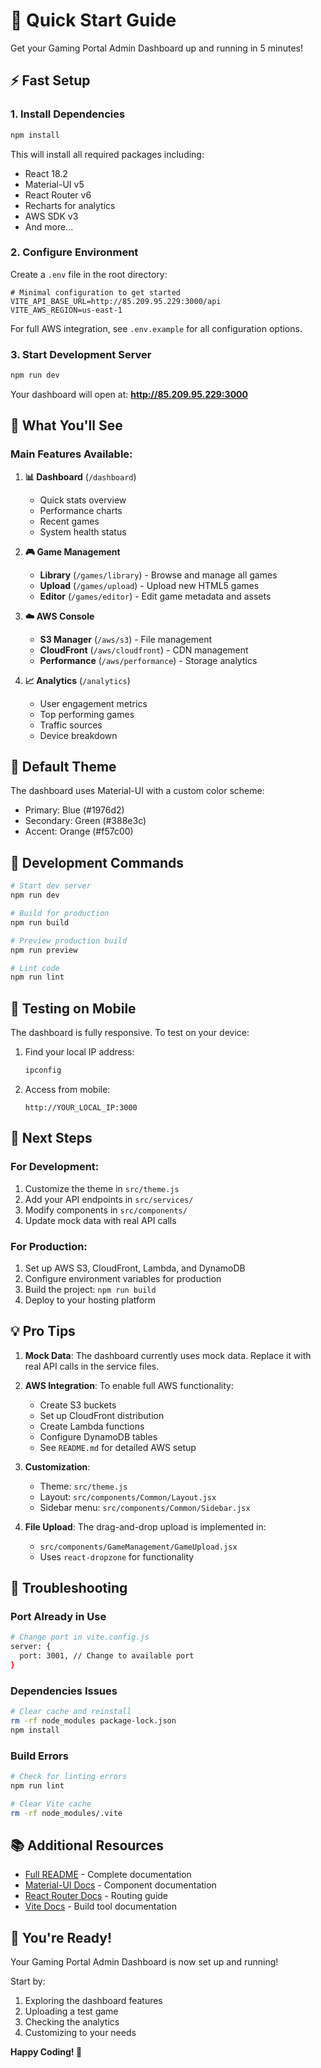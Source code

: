 # 🚀 Quick Start Guide

Get your Gaming Portal Admin Dashboard up and running in 5 minutes!

## ⚡ Fast Setup

### 1. Install Dependencies

```bash
npm install
```

This will install all required packages including:
- React 18.2
- Material-UI v5
- React Router v6
- Recharts for analytics
- AWS SDK v3
- And more...

### 2. Configure Environment

Create a `.env` file in the root directory:

```env
# Minimal configuration to get started
VITE_API_BASE_URL=http://85.209.95.229:3000/api
VITE_AWS_REGION=us-east-1
```

For full AWS integration, see `.env.example` for all configuration options.

### 3. Start Development Server

```bash
npm run dev
```

Your dashboard will open at: **http://85.209.95.229:3000**

## 🎯 What You'll See

### Main Features Available:

1. **📊 Dashboard** (`/dashboard`)
   - Quick stats overview
   - Performance charts
   - Recent games
   - System health status

2. **🎮 Game Management**
   - **Library** (`/games/library`) - Browse and manage all games
   - **Upload** (`/games/upload`) - Upload new HTML5 games
   - **Editor** (`/games/editor`) - Edit game metadata and assets

3. **☁️ AWS Console**
   - **S3 Manager** (`/aws/s3`) - File management
   - **CloudFront** (`/aws/cloudfront`) - CDN management
   - **Performance** (`/aws/performance`) - Storage analytics

4. **📈 Analytics** (`/analytics`)
   - User engagement metrics
   - Top performing games
   - Traffic sources
   - Device breakdown

## 🎨 Default Theme

The dashboard uses Material-UI with a custom color scheme:
- Primary: Blue (#1976d2)
- Secondary: Green (#388e3c)
- Accent: Orange (#f57c00)

## 🔧 Development Commands

```bash
# Start dev server
npm run dev

# Build for production
npm run build

# Preview production build
npm run preview

# Lint code
npm run lint
```

## 📱 Testing on Mobile

The dashboard is fully responsive. To test on your device:

1. Find your local IP address:
   ```bash
   ipconfig
   ```

2. Access from mobile:
   ```
   http://YOUR_LOCAL_IP:3000
   ```

## 🚀 Next Steps

### For Development:
1. Customize the theme in `src/theme.js`
2. Add your API endpoints in `src/services/`
3. Modify components in `src/components/`
4. Update mock data with real API calls

### For Production:
1. Set up AWS S3, CloudFront, Lambda, and DynamoDB
2. Configure environment variables for production
3. Build the project: `npm run build`
4. Deploy to your hosting platform

## 💡 Pro Tips

1. **Mock Data**: The dashboard currently uses mock data. Replace it with real API calls in the service files.

2. **AWS Integration**: To enable full AWS functionality:
   - Create S3 buckets
   - Set up CloudFront distribution
   - Create Lambda functions
   - Configure DynamoDB tables
   - See `README.md` for detailed AWS setup

3. **Customization**: 
   - Theme: `src/theme.js`
   - Layout: `src/components/Common/Layout.jsx`
   - Sidebar menu: `src/components/Common/Sidebar.jsx`

4. **File Upload**: The drag-and-drop upload is implemented in:
   - `src/components/GameManagement/GameUpload.jsx`
   - Uses `react-dropzone` for functionality

## 🐛 Troubleshooting

### Port Already in Use
```bash
# Change port in vite.config.js
server: {
  port: 3001, // Change to available port
}
```

### Dependencies Issues
```bash
# Clear cache and reinstall
rm -rf node_modules package-lock.json
npm install
```

### Build Errors
```bash
# Check for linting errors
npm run lint

# Clear Vite cache
rm -rf node_modules/.vite
```

## 📚 Additional Resources

- [Full README](README.md) - Complete documentation
- [Material-UI Docs](https://mui.com/) - Component documentation
- [React Router Docs](https://reactrouter.com/) - Routing guide
- [Vite Docs](https://vitejs.dev/) - Build tool documentation

## 🎉 You're Ready!

Your Gaming Portal Admin Dashboard is now set up and running!

Start by:
1. Exploring the dashboard features
2. Uploading a test game
3. Checking the analytics
4. Customizing to your needs

**Happy Coding! 🚀**
